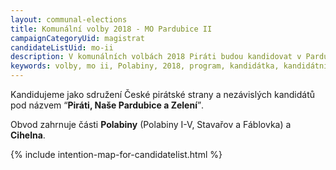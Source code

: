 ```yaml
---
layout: communal-elections
title: Komunální volby 2018 - MO Pardubice II
campaignCategoryUid: magistrat
candidateListUid: mo-ii
description: V komunálních volbách 2018 Piráti budou kandidovat v Pardubicích. Jak na magistrát, tak i na jednotlivé městské obvody. Prosazujeme transparentní veřejnou správu, participaci veřejnosti, férový přístup ke všem způsobům dopravy a politiku, která využívá možností technologií 21. století pro otevřenou a demokratickou společnost.
keywords: volby, mo ii, Polabiny, 2018, program, kandidátka, kandidátní listina, kandidáti, komunální volby
---
```


Kandidujeme jako sdružení České pirátské strany a nezávislých kandidátů pod
názvem <q>**Piráti, Naše Pardubice a Zelení**</q>.

Obvod zahrnuje části **Polabiny** (Polabiny I-V, Stavařov a Fáblovka) a **Cihelna**.

{% include intention-map-for-candidatelist.html %}